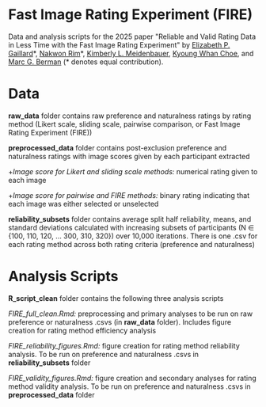 # Fast Image Rating Experiment (FIRE)
Data and analysis scripts for the 2025 paper "Reliable and Valid Rating Data in Less Time with the Fast Image Rating Experiment" by [Elizabeth P. Gaillard](https://github.com/egaillar)\*, [Nakwon Rim](https://nwrim.github.io)\*, [Kimberly L. Meidenbauer](https://kim-meidenbauer.github.io/), [Kyoung Whan Choe](https://kywch.github.io), and [Marc G. Berman](https://voices.uchicago.edu/bermanlab/) (* denotes equal contribution).

# Data
**raw_data** folder contains raw preference and naturalness ratings by rating method (Likert scale, sliding scale, pairwise comparison, or Fast Image Rating Experiment (FIRE))


**preprocessed_data** folder contains post-exclusion preference and naturalness ratings with image scores given by each participant extracted 
       
+*Image score for Likert and sliding scale methods:* numerical rating given to each image
       
+*Image score for pairwise and FIRE methods:* binary rating indicating that each image was either selected or unselected

        
**reliability_subsets** folder contains average split half reliability, means, and standard deviations calculated with increasing subsets of participants (N ∈ {100, 110, 120, … 300, 310, 320}) over 10,000 iterations. There is one .csv for each rating method across both rating criteria (preference and naturalness)

# Analysis Scripts

**R_script_clean** folder contains the following three analysis scripts

*FIRE_full_clean.Rmd:* preprocessing and primary analyses to be run on raw preference or naturalness .csvs (in **raw_data** folder). Includes figure creation for rating method efficiency analysis

*FIRE_reliability_figures.Rmd:* figure creation for rating method reliability analysis. To be run on preference and naturalness .csvs in **reliability_subsets** folder 

*FIRE_validity_figures.Rmd:* figure creation and secondary analyses for rating method validity analysis. To be run on preference and naturalness .csvs in **preprocessed_data** folder
